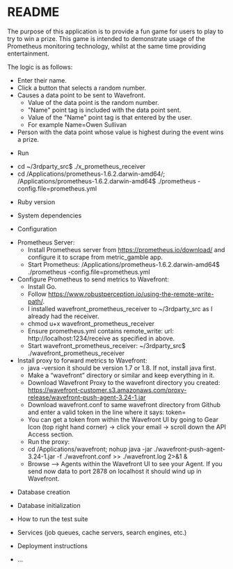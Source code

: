 # README

The purpose of this application is to provide a fun game for users to play to
try to win a prize. This game is intended to demonstrate usage of the Prometheus monitoring technology,
 whilst at the same time providing entertainment.

The logic is as follows:
- Enter their name.
- Click a button that selects a random number.
- Causes a data point to be sent to Wavefront.
  - Value of the data point is the random number.
  - "Name" point tag is included with the data point sent.
  - Value of the "Name" point tag is that entered by the user.
  - For example Name=Owen Sullivan
- Person with the data point whose value is highest during the event wins a prize.

* Run
- cd ~/3rdparty_src$ ./x_prometheus_receiver
- cd /Applications/prometheus-1.6.2.darwin-amd64/; /Applications/prometheus-1.6.2.darwin-amd64$ ./prometheus -config.file=prometheus.yml

* Ruby version

* System dependencies

* Configuration
- Prometheus Server:
  - Install Prometheus server from https://prometheus.io/download/ and configure it to scrape from metric_gamble app.
  - Start Prometheus: /Applications/prometheus-1.6.2.darwin-amd64$ ./prometheus -config.file=prometheus.yml
- Configure Prometheus to send metrics to Wavefront:
  - Install Go.
  - Follow https://www.robustperception.io/using-the-remote-write-path/.
  - I installed wavefront_prometheus_receiver to ~/3rdparty_src as I already had the receiver.
  - chmod u+x wavefront_prometheus_receiver
  - Ensure prometheus.yml contains remote_write: url: http://localhost:1234/receive as specified in above.
  - Start wavefront_prometheus_receiver: ~/3rdparty_src$ ./wavefront_prometheus_receiver
- Install proxy to forward metrics to Wavefront:
  - java -version it should be version 1.7 or 1.8. If not, install java first.
  - Make a “wavefront” directory or similar and keep everything in it.
  - Download Wavefront Proxy to the wavefront directory you created: https://wavefront-customer.s3.amazonaws.com/proxy-release/wavefront-push-agent-3.24-1.jar
  - Download wavefront.conf to same wavefront directory from Github and enter a valid token in the line where it says: token=
  - You can get a token from within the Wavefront UI by going to Gear Icon (top right hand corner) → click your email → scroll down the API Access section.
  - Run the proxy:
  - cd /Applications/wavefront; nohup java -jar ./wavefront-push-agent-3.24-1.jar -f ./wavefront.conf >> ./wavefront.log 2>&1 &
  - Browse --> Agents within the Wavefront UI to see your Agent. If you send now data to port 2878 on localhost it should wind up in Wavefront.
  
* Database creation

* Database initialization

* How to run the test suite

* Services (job queues, cache servers, search engines, etc.)

* Deployment instructions

* ...
